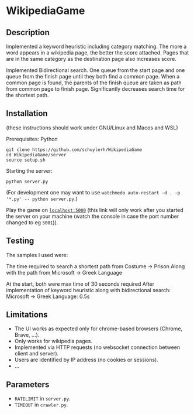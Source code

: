# WikipediaGame

<!--At the time of this writing available at http://192.168.16.72:5000/ from inside the Chapman network.-->

## Description

Implemented a keyword heuristic including category matching. The more a word appears in a wikipedia page, the better the score attached. Pages that are in the same category as the destination page also increases score. 

Implemented Bidirectional search. One queue from the start page and one queue from the finish page until they both find a common page. When a common page is found, the parents of the finish queue are taken as path from common page to finish page. Significantly decreases search time for the shortest path. 

## Installation

(these instructions should work under GNU/Linux and Macos and WSL)

Prerequisites: Python

```
git clone https://github.com/schuylerh/WikipediaGame
cd WikipediaGame/server
source setup.sh
```

Starting the server:

```
python server.py
```

(For development one may want to use `watchmedo auto-restart -d . -p '*.py' -- python server.py`.)


Play the game on [`localhost:5000`](http://127.0.0.1:5000/) (this link will only work after you started the server on your machine (watch the console in case the port number changed to eg `5001`)).

## Testing

The samples I used were:

The time required to search a shortest path from Costume -> Prison
Along with the path from Microsoft -> Greek Language

At the start, both were max time of 30 seconds required
After implementation of keyword heuristic along with bidirectional search:
Microsoft -> Greek Language: 0.5s
## Limitations

- The UI works as expected only for chrome-based browsers (Chrome, Brave, ...).
- Only works for wikipedia pages.
- Implemented via HTTP requests (no websocket connection between client and server).
- Users are identified by IP address (no cookies or sessions).
- ...

## Parameters

- `RATELIMIT` in `server.py`.
- `TIMEOUT` in `crawler.py`.




